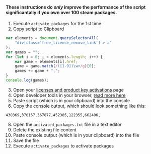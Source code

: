 #### These instructions do _only_ improve the performance of the script significantally if you own over 100 steam packages.

1. Execute `activate_packages` for the 1st time
2. Copy script to Clipboard
```js
var elements = document.querySelectorAll(
    "div[class='free_license_remove_link'] > a"
);
var games = "";
for (let i = 0; i < elements.length; i++) {
    var game = elements[i].href;
    game = game.match(/([1-9])\w+/g)[0];
    games += game + ",";
}
console.log(games);
```
3. Open your [licenses and product key activations](https://store.steampowered.com/account/licenses/) page
4. Open developer tools in your browser, [read more here](https://webmasters.stackexchange.com/questions/8525/how-do-i-open-the-javascript-console-in-different-browsers/77337#77337)
5. Paste script (which is in your clipboard) into the console
6. Copy the console output, which should look something like this:
```
430369,370157,367877,452385,122355,662406,
```
8. Open the `activated_packages.txt` file in a text editor
9. Delete the existing file content
10. Paste console output (which is in your clipboard) into the file
11. Save the file
12. Execute `activate_packages` to activate packages

